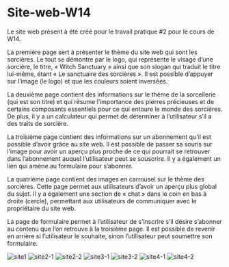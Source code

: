 # Site-web-W14

Le site web présent à été créé pour le travail pratique #2 pour le cours de W14.

La première page sert à présenter le thème du site web qui sont les sorcières. Le tout se démontre par le logo, qui représente le visage d’une sorcière, le titre, « Witch Sanctuary » ainsi que son slogan qui traduit le titre lui-même, étant « Le sanctuaire des sorcières ». Il est possible d’appuyer sur l’image (le logo) et que les couleurs soient inversées.

La deuxième page contient des informations sur le thème de la sorcellerie (qui est son titre) et qui résume l’importance des pierres précieuses et de certains composants essentiels pour ce qui entoure le monde des sorcières. De plus, il y a un calculateur qui permet de déterminer à l’utilisateur s’il a des traits de sorcière.

La troisième page contient des informations sur un abonnement qu’il est possible d’avoir grâce au site web. Il est possible de passer sa souris sur l’image pour avoir un aperçu plus proche de ce qui pourrait se retrouver dans l’abonnement auquel l’utilisateur peut se souscrire. Il y a également un lien qui amène au formulaire pour s’abonner.

La quatrième page contient des images en carrousel sur le thème des sorcières. Cette page permet aux utilisateurs d’avoir un aperçu plus global du sujet. Il y a également une section de « chat » dans le coin en bas à droite (cercle), permettant aux utilisateurs de communiquer avec le propriétaire du site web. 

La page de formulaire permet à l’utilisateur de s’inscrire s’il désire s’abonner au contenu que l’on retrouve à la troisième page. Il est possible de revenir en arrière si l’utilisateur le souhaite, sinon l’utilisateur peut soumettre son formulaire.

![site1](https://github.com/melbosse/W14-Site-web/assets/127343358/34c24bf6-12ce-4157-bf79-78e70c1d7bf0)
![site2-1](https://github.com/melbosse/W14-Site-web/assets/127343358/17127b06-831b-4603-8769-155e143dbcae)
![site2-2](https://github.com/melbosse/W14-Site-web/assets/127343358/26b0f152-c879-48c6-8f3f-19f5240ce537)
![site3-1](https://github.com/melbosse/W14-Site-web/assets/127343358/8b0c8be6-defb-4975-b988-c9dac1e5aff8)
![site3-2](https://github.com/melbosse/W14-Site-web/assets/127343358/6608a0bc-010d-4ff1-87b4-c1dd419b8749)
![site4-1](https://github.com/melbosse/W14-Site-web/assets/127343358/403f53aa-77fd-4b0d-9350-a8a3ed8d64ca)
![site4-2](https://github.com/melbosse/W14-Site-web/assets/127343358/3d666f52-cd1b-4974-a77e-0cbb73b0cfa7)

